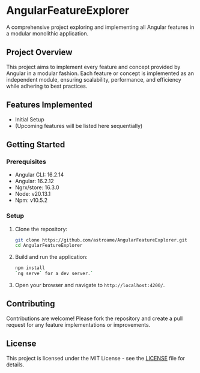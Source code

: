 # AngularFeatureExplorer
A comprehensive project exploring and implementing all Angular features in a modular monolithic application.


## Project Overview

This project aims to implement every feature and concept provided by Angular in a modular fashion. Each feature or concept is implemented as an independent module, ensuring scalability, performance, and efficiency while adhering to best practices.

## Features Implemented

- Initial Setup
- (Upcoming features will be listed here sequentially)

## Getting Started

### Prerequisites
  - Angular CLI: 16.2.14
  - Angular: 16.2.12
  - Ngrx/store: 16.3.0
  - Node: v20.13.1
  - Npm: v10.5.2


### Setup

1. Clone the repository:
    ```bash
    git clone https://github.com/astroame/AngularFeatureExplorer.git
    cd AngularFeatureExplorer
    ```

2. Build and run the application:
    ```bash
    npm install
    `ng serve` for a dev server.`
    ```

3. Open your browser and navigate to `http://localhost:4200/`.


## Contributing

Contributions are welcome! Please fork the repository and create a pull request for any feature implementations or improvements.

## License

This project is licensed under the MIT License - see the [LICENSE](LICENSE) file for details.
